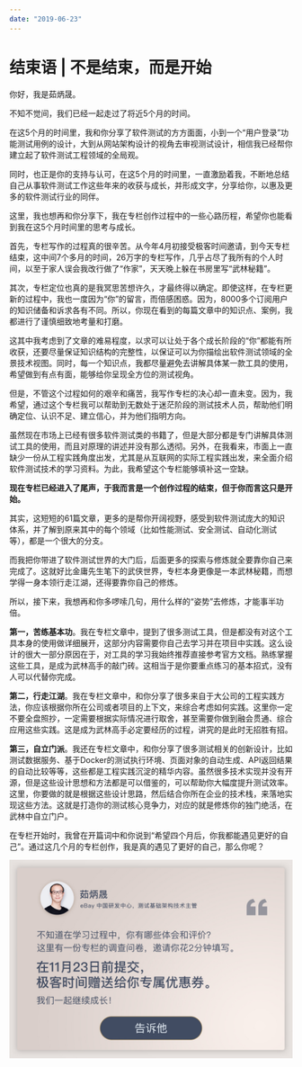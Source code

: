 ```yaml
---
date: "2019-06-23"
---  
```

      
# 结束语 | 不是结束，而是开始
你好，我是茹炳晟。

不知不觉间，我们已经一起走过了将近5个月的时间。

在这5个月的时间里，我和你分享了软件测试的方方面面，小到一个“用户登录”功能测试用例的设计，大到从网站架构设计的视角去审视测试设计，相信我已经帮你建立起了软件测试工程领域的全局观。

同时，也正是你的支持与认可，在这5个月的时间里，一直激励着我，不断地总结自己从事软件测试工作这些年来的收获与成长，并形成文字，分享给你，以惠及更多的软件测试行业的同伴。

这里，我也想再和你分享下，我在专栏创作过程中的一些心路历程，希望你也能看到我在这5个月时间里的思考与成长。

首先，专栏写作的过程真的很辛苦。从今年4月初接受极客时间邀请，到今天专栏结束，这中间7个多月的时间，26万字的专栏写作，几乎占尽了我所有的个人时间，以至于家人误会我改行做了“作家”，天天晚上躲在书房里写“武林秘籍”。

其次，专栏定位也真的是我冥思苦想许久，才最终得以确定。即使这样，在专栏更新的过程中，我也一度因为“你”的留言，而倍感困惑。因为，8000多个订阅用户的知识储备和诉求各有不同。所以，你现在看到的每篇文章中的知识点、案例，我都进行了谨慎细致地考量和打磨。

这其中我考虑到了文章的难易程度，以求可以让处于各个成长阶段的“你”都能有所收获，还要尽量保证知识结构的完整性，以保证可以为你描绘出软件测试领域的全景技术视图。同时，每一个知识点，我都尽量避免去讲解具体某一款工具的使用，希望做到有点有面，能够给你呈现全方位的测试视角。

<!-- [[[read_end]]] -->

但是，不管这个过程如何的艰辛和痛苦，我写作专栏的决心却一直未变。因为，我希望，通过这个专栏我可以帮助到无数处于迷茫阶段的测试技术人员，帮助他们明确定位、认识不足、建立信心，并为他们指明方向。

虽然现在市场上已经有很多软件测试类的书籍了，但是大部分都是专门讲解具体测试工具的使用，而且对原理的讲述并没有那么透彻。另外，在我看来，市面上一直缺少一份从工程实践角度出发，尤其是从互联网的实际工程实践出发，来全面介绍软件测试技术的学习资料。为此，我希望这个专栏能够填补这一空缺。

**现在专栏已经进入了尾声，于我而言是一个创作过程的结束，但于你而言这只是开始。**

其实，这短短的61篇文章，更多的是帮你开阔视野，感受到软件测试庞大的知识体系，并了解到原来其中的每个领域（比如性能测试、安全测试、自动化测试等），都是一个很大的分支。

而我把你带进了软件测试世界的大门后，后面更多的探索与修炼就全要靠你自己来完成了。这就好比金庸先生笔下的武侠世界，专栏本身更像是一本武林秘籍，而想学得一身本领行走江湖，还得要靠你自己的修炼。

所以，接下来，我想再和你多啰嗦几句，用什么样的“姿势”去修炼，才能事半功倍。

**第一，苦练基本功**。我在专栏文章中，提到了很多测试工具，但是都没有对这个工具本身的使用做详细展开，这部分内容需要你自己去学习并在项目中实践。这么设计的很大一部分原因在于，对工具的学习我始终推荐直接参考官方文档。熟练掌握这些工具，是成为武林高手的敲门砖。这相当于是你要重点练习的基本招式，没有人可以代替你完成。

**第二，行走江湖**。我在专栏文章中，和你分享了很多来自于大公司的工程实践方法，你应该根据你所在公司或者项目的上下文，来综合考虑如何实践。这里你一定不要全盘照抄，一定需要根据实际情况进行取舍，甚至需要你做到融会贯通、综合应用这些实践。这是成为武林高手必定要经历的过程，讲究的是此时无招胜有招。

**第三，自立门派**。我还在专栏文章中，和你分享了很多测试相关的创新设计，比如测试数据服务、基于Docker的测试执行环境、页面对象的自动生成、API返回结果的自动比较等等，这些都是工程实践沉淀的精华内容。虽然很多技术实现并没有开源，但是这些设计思想和方法都是可以借鉴的，可以帮助你大幅度提升测试效率。这里，你要做的就是根据这些设计思路，然后结合你所在企业的技术栈，来落地实现这些方法。这就是打造你的测试核心竞争力，对应的就是修炼你的独门绝活，在武林中自立门户。

在专栏开始时，我曾在开篇词中和你说到“希望四个月后，你我都能遇见更好的自己”。通过这几个月的专栏创作，我是真的遇见了更好的自己，那么你呢？

[![](./httpsstatic001geekbangorgresourceimagea2b6a21afe860dc9667473ed3191ee9d25b6.jpg)](http://lixbr66veiw63rtj.mikecrm.com/uR2pWiQ)